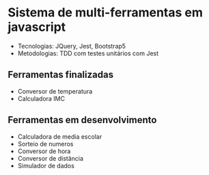 # Sistema de multi-ferramentas em javascript

- Tecnologias: JQuery, Jest, Bootstrap5
- Metodologias: TDD com testes unitários com Jest

## Ferramentas finalizadas

- Conversor de temperatura
- Calculadora IMC

## Ferramentas em desenvolvimento

- Calculadora de media escolar
- Sorteio de numeros
- Conversor de hora
- Conversor de distância
- Simulador de dados